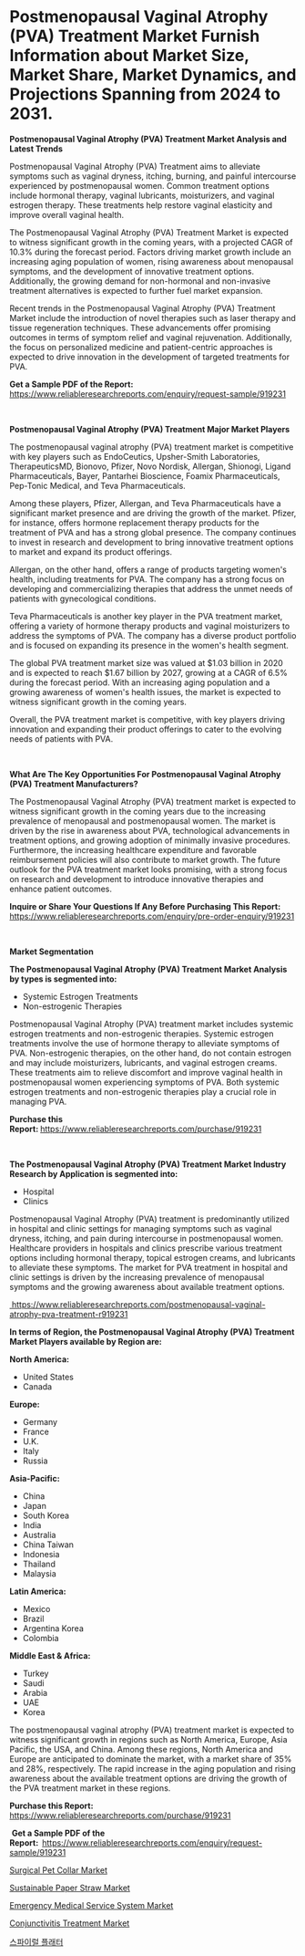 <p><h1>Postmenopausal Vaginal Atrophy (PVA) Treatment Market Furnish Information about Market Size, Market Share, Market Dynamics, and Projections Spanning from 2024 to 2031.</h1></p><p><strong>Postmenopausal Vaginal Atrophy (PVA) Treatment Market Analysis and Latest Trends</strong></p>
<p><p>Postmenopausal Vaginal Atrophy (PVA) Treatment aims to alleviate symptoms such as vaginal dryness, itching, burning, and painful intercourse experienced by postmenopausal women. Common treatment options include hormonal therapy, vaginal lubricants, moisturizers, and vaginal estrogen therapy. These treatments help restore vaginal elasticity and improve overall vaginal health.</p><p>The Postmenopausal Vaginal Atrophy (PVA) Treatment Market is expected to witness significant growth in the coming years, with a projected CAGR of 10.3% during the forecast period. Factors driving market growth include an increasing aging population of women, rising awareness about menopausal symptoms, and the development of innovative treatment options. Additionally, the growing demand for non-hormonal and non-invasive treatment alternatives is expected to further fuel market expansion.</p><p>Recent trends in the Postmenopausal Vaginal Atrophy (PVA) Treatment Market include the introduction of novel therapies such as laser therapy and tissue regeneration techniques. These advancements offer promising outcomes in terms of symptom relief and vaginal rejuvenation. Additionally, the focus on personalized medicine and patient-centric approaches is expected to drive innovation in the development of targeted treatments for PVA.</p></p>
<p><strong>Get a Sample PDF of the Report:&nbsp;</strong> <a href="https://www.reliableresearchreports.com/enquiry/request-sample/919231">https://www.reliableresearchreports.com/enquiry/request-sample/919231</a></p>
<p>&nbsp;</p>
<p><strong>Postmenopausal Vaginal Atrophy (PVA) Treatment Major Market Players</strong></p>
<p><p>The postmenopausal vaginal atrophy (PVA) treatment market is competitive with key players such as EndoCeutics, Upsher-Smith Laboratories, TherapeuticsMD, Bionovo, Pfizer, Novo Nordisk, Allergan, Shionogi, Ligand Pharmaceuticals, Bayer, Pantarhei Bioscience, Foamix Pharmaceuticals, Pep-Tonic Medical, and Teva Pharmaceuticals. </p><p>Among these players, Pfizer, Allergan, and Teva Pharmaceuticals have a significant market presence and are driving the growth of the market. Pfizer, for instance, offers hormone replacement therapy products for the treatment of PVA and has a strong global presence. The company continues to invest in research and development to bring innovative treatment options to market and expand its product offerings.</p><p>Allergan, on the other hand, offers a range of products targeting women's health, including treatments for PVA. The company has a strong focus on developing and commercializing therapies that address the unmet needs of patients with gynecological conditions.</p><p>Teva Pharmaceuticals is another key player in the PVA treatment market, offering a variety of hormone therapy products and vaginal moisturizers to address the symptoms of PVA. The company has a diverse product portfolio and is focused on expanding its presence in the women's health segment.</p><p>The global PVA treatment market size was valued at $1.03 billion in 2020 and is expected to reach $1.67 billion by 2027, growing at a CAGR of 6.5% during the forecast period. With an increasing aging population and a growing awareness of women's health issues, the market is expected to witness significant growth in the coming years.</p><p>Overall, the PVA treatment market is competitive, with key players driving innovation and expanding their product offerings to cater to the evolving needs of patients with PVA.</p></p>
<p>&nbsp;</p>
<p><strong>What Are The Key Opportunities For Postmenopausal Vaginal Atrophy (PVA) Treatment Manufacturers?</strong></p>
<p><p>The Postmenopausal Vaginal Atrophy (PVA) treatment market is expected to witness significant growth in the coming years due to the increasing prevalence of menopausal and postmenopausal women. The market is driven by the rise in awareness about PVA, technological advancements in treatment options, and growing adoption of minimally invasive procedures. Furthermore, the increasing healthcare expenditure and favorable reimbursement policies will also contribute to market growth. The future outlook for the PVA treatment market looks promising, with a strong focus on research and development to introduce innovative therapies and enhance patient outcomes.</p></p>
<p><strong>Inquire or Share Your Questions If Any Before Purchasing This Report:</strong> <a href="https://www.reliableresearchreports.com/enquiry/pre-order-enquiry/919231">https://www.reliableresearchreports.com/enquiry/pre-order-enquiry/919231</a></p>
<p>&nbsp;</p>
<p><strong>Market Segmentation</strong></p>
<p><strong>The Postmenopausal Vaginal Atrophy (PVA) Treatment Market Analysis by types is segmented into:</strong></p>
<p><ul><li>Systemic Estrogen Treatments</li><li>Non-estrogenic Therapies</li></ul></p>
<p><p>Postmenopausal Vaginal Atrophy (PVA) treatment market includes systemic estrogen treatments and non-estrogenic therapies. Systemic estrogen treatments involve the use of hormone therapy to alleviate symptoms of PVA. Non-estrogenic therapies, on the other hand, do not contain estrogen and may include moisturizers, lubricants, and vaginal estrogen creams. These treatments aim to relieve discomfort and improve vaginal health in postmenopausal women experiencing symptoms of PVA. Both systemic estrogen treatments and non-estrogenic therapies play a crucial role in managing PVA.</p></p>
<p><strong>Purchase this Report:&nbsp;</strong><a href="https://www.reliableresearchreports.com/purchase/919231">https://www.reliableresearchreports.com/purchase/919231</a></p>
<p>&nbsp;</p>
<p><strong>The Postmenopausal Vaginal Atrophy (PVA) Treatment Market Industry Research by Application is segmented into:</strong></p>
<p><ul><li>Hospital</li><li>Clinics</li></ul></p>
<p><p>Postmenopausal Vaginal Atrophy (PVA) treatment is predominantly utilized in hospital and clinic settings for managing symptoms such as vaginal dryness, itching, and pain during intercourse in postmenopausal women. Healthcare providers in hospitals and clinics prescribe various treatment options including hormonal therapy, topical estrogen creams, and lubricants to alleviate these symptoms. The market for PVA treatment in hospital and clinic settings is driven by the increasing prevalence of menopausal symptoms and the growing awareness about available treatment options.</p></p>
<p><a href="https://www.reliableresearchreports.com/postmenopausal-vaginal-atrophy-pva-treatment-r919231">&nbsp;https://www.reliableresearchreports.com/postmenopausal-vaginal-atrophy-pva-treatment-r919231</a></p>
<p><strong>In terms of Region, the Postmenopausal Vaginal Atrophy (PVA) Treatment Market Players available by Region are:</strong></p>
<p>
    <p> <strong> North America: </strong>
        <ul>
            <li>United States</li>
            <li>Canada</li>
        </ul>
        </p> 
    <p> <strong> Europe: </strong>
        <ul>
            <li>Germany</li>
            <li>France</li>
            <li>U.K.</li>
            <li>Italy</li>
            <li>Russia</li>
        </ul>
        </p> 
    <p> <strong> Asia-Pacific: </strong>
        <ul>
            <li>China</li>
            <li>Japan</li>
            <li>South Korea</li>
            <li>India</li>
            <li>Australia</li>
            <li>China Taiwan</li>
            <li>Indonesia</li>
            <li>Thailand</li>
            <li>Malaysia</li>
        </ul>
        </p> 
    <p> <strong> Latin America: </strong>
        <ul>
            <li>Mexico</li>
            <li>Brazil</li>
            <li>Argentina Korea</li>
            <li>Colombia</li>
        </ul>
        </p> 
    <p> <strong> Middle East & Africa: </strong>
        <ul>
            <li>Turkey</li>
            <li>Saudi</li>
            <li>Arabia</li>
            <li>UAE</li>
            <li>Korea</li>
        </ul>
    </p>
    </p>
<p><p>The postmenopausal vaginal atrophy (PVA) treatment market is expected to witness significant growth in regions such as North America, Europe, Asia Pacific, the USA, and China. Among these regions, North America and Europe are anticipated to dominate the market, with a market share of 35% and 28%, respectively. The rapid increase in the aging population and rising awareness about the available treatment options are driving the growth of the PVA treatment market in these regions.</p></p>
<p><strong>Purchase this Report: </strong><a href="https://www.reliableresearchreports.com/purchase/919231">https://www.reliableresearchreports.com/purchase/919231</a></p>
<p>&nbsp;<strong>Get a Sample PDF of the Report:&nbsp;&nbsp;</strong><a href="https://www.reliableresearchreports.com/enquiry/request-sample/919231">https://www.reliableresearchreports.com/enquiry/request-sample/919231</a></p>
<p><strong></strong></p>
<p><p><a href="https://medium.com/@raymiu201/surgical-pet-collar-market-a-global-and-regional-analysis-focus-on-region-country-level-fa5764158adc">Surgical Pet Collar Market</a></p><p><a href="https://medium.com/@alanpeterson1911/global-sustainable-paper-straw-market-focus-on-application-end-use-industry-type-equipment-and-c2b3d9be8f75">Sustainable Paper Straw Market</a></p><p><a href="https://github.com/elizabethdagraca/Market-Research-Report-List-4/blob/main/emergency-medical-service-system-market.md">Emergency Medical Service System Market</a></p><p><a href="https://github.com/mbisetmhermsr/Market-Research-Report-List-3/blob/main/conjunctivitis-treatment-market.md">Conjunctivitis Treatment Market</a></p><p><a href="https://github.com/muchswr/Market-Research-Report-List-2/blob/main/958149773635.md">스파이럴 플래터</a></p></p>